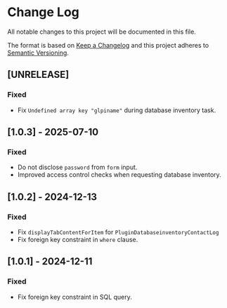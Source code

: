 # Change Log

All notable changes to this project will be documented in this file.

The format is based on [Keep a Changelog](http://keepachangelog.com/)
and this project adheres to [Semantic Versioning](http://semver.org/).

## [UNRELEASE]

### Fixed

- Fix `Undefined array key "glpiname"` during database inventory task.

## [1.0.3] - 2025-07-10

### Fixed

- Do not disclose `password` from `form` input.
- Improved access control checks when requesting database inventory.

## [1.0.2] - 2024-12-13

### Fixed

- Fix `displayTabContentForItem` for `PluginDatabaseinventoryContactLog`
- Fix foreign key constraint in `where` clause.

## [1.0.1] - 2024-12-11

### Fixed

- Fix foreign key constraint in SQL query.
